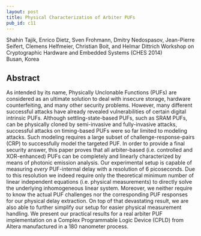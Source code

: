 ```yaml
---
layout: post
title: Physical Characterization of Arbiter PUFs
pub_id: c11
---
```


Shahin Tajik, Enrico Dietz, Sven Frohmann, Dmitry Nedospasov, Jean-Pierre Seifert, Clemens Helfmeier, Christian Boit, and Helmar Dittrich
Workshop on Cryptographic Hardware and Embedded Systems (CHES 2014)  
Busan, Korea  


## Abstract

As intended by its name, Physically Unclonable Functions (PUFs) are considered as an ultimate solution to deal with insecure storage, hardware counterfeiting, and many other security problems.
However, many different successful attacks have already revealed vulnerabilities of certain digital intrinsic PUFs.
Although settling-state-based PUFs, such as SRAM PUFs, can be physically cloned by semi-invasive and fully-invasive attacks, successful attacks on timing-based PUFs were so far limited to modeling attacks.
Such modeling requires a large subset of challenge-response-pairs (CRP) to successfully model the targeted PUF.
In order to provide a final security answer, this paper proves that all arbiter-based (i.e. controlled and XOR-enhanced) PUFs can be completely and linearly characterized by means of photonic emission analysis.
Our experimental setup is capable of measuring *every* PUF-internal delay with a resolution of 6 picoseconds.
Due to this resolution we indeed require only the theoretical minimum number of linear independent equations (i.e. physical measurements) to directly solve the  underlying inhomogeneous linear system.
Moreover, we neither require to know the actual PUF challenges nor the corresponding PUF responses for our physical delay extraction.
On top of that devastating result, we are also able to further simplify our setup for easier physical measurement handling.
We present our practical results for a real arbiter PUF implementation on a Complex Programmable Logic Device (CPLD) from Altera manufactured in a 180 nanometer process.
